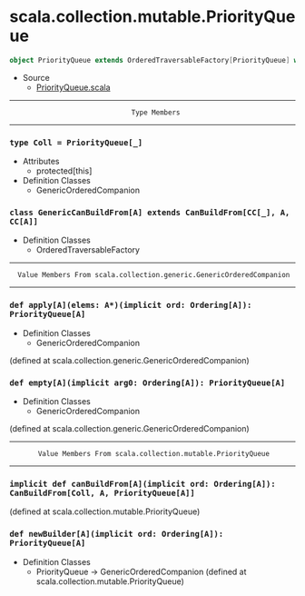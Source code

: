 
#                    scala.collection.mutable.PriorityQueue                    #

```scala
object PriorityQueue extends OrderedTraversableFactory[PriorityQueue] with Serializable
```

* Source
  * [PriorityQueue.scala](https://github.com/scala/scala/tree/6d09a1ba5f/src/library/scala/collection/mutable/PriorityQueue.scala#L1)


--------------------------------------------------------------------------------
                                  Type Members
--------------------------------------------------------------------------------


### `type Coll = PriorityQueue[_]`                                           ###

* Attributes
  * protected[this]
* Definition Classes
  * GenericOrderedCompanion


### `class GenericCanBuildFrom[A] extends CanBuildFrom[CC[_], A, CC[A]]`     ###

* Definition Classes
  * OrderedTraversableFactory


--------------------------------------------------------------------------------
      Value Members From scala.collection.generic.GenericOrderedCompanion
--------------------------------------------------------------------------------


### `def apply[A](elems: A*)(implicit ord: Ordering[A]): PriorityQueue[A]`   ###

* Definition Classes
  * GenericOrderedCompanion

(defined at scala.collection.generic.GenericOrderedCompanion)


### `def empty[A](implicit arg0: Ordering[A]): PriorityQueue[A]`             ###

* Definition Classes
  * GenericOrderedCompanion

(defined at scala.collection.generic.GenericOrderedCompanion)


--------------------------------------------------------------------------------
           Value Members From scala.collection.mutable.PriorityQueue
--------------------------------------------------------------------------------


### `implicit def canBuildFrom[A](implicit ord: Ordering[A]): CanBuildFrom[Coll, A, PriorityQueue[A]]` ###

(defined at scala.collection.mutable.PriorityQueue)


### `def newBuilder[A](implicit ord: Ordering[A]): PriorityQueue[A]`         ###

* Definition Classes
  * PriorityQueue → GenericOrderedCompanion
(defined at scala.collection.mutable.PriorityQueue)
